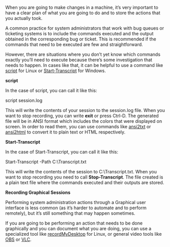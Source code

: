 
When you are going to make changes in a machine, it’s very important to have a clear plan of what you are going to do and to store the actions that you actually took.

A common practice for system administrators that work with bug queues or ticketing systems is to include the commands executed and the output obtained in the corresponding bug or ticket. This is recommended if the commands that need to be executed are few and straightforward.

However, there are situations where you don’t yet know which commands exactly you’ll need to execute because there’s some investigation that needs to happen. In cases like that, it can be helpful to use a command like [script](http://manpages.ubuntu.com/manpages/bionic/man1/script.1.html) for Linux or [Start-Transcript](https://docs.microsoft.com/en-us/powershell/module/microsoft.powershell.host/start-transcript?view=powershell-6) for Windows.

**script**

In the case of script, you can call it like this:

script session.log

This will write the contents of your session to the session.log file. When you want to stop recording, you can write **exit** or press Ctrl-D. The generated file will be in ANSI format which includes the colors that were displayed on screen. In order to read them, you can use commands like [ansi2txt](http://manpages.ubuntu.com/manpages/bionic/man1/ansi2txt.1.html) or [ansi2html](http://manpages.ubuntu.com/manpages/bionic/man1/ansi2html.1.html) to convert it to plain text or HTML respectively.

**Start-Transcript**

In the case of Start-Transcript, you can call it like this:

Start-Transcript -Path C:\Transcript.txt

This will write the contents of the session to C:\Transcript.txt. When you want to stop recording you need to call **Stop-Transcript**. The file created is a plain text file where the commands executed and their outputs are stored.

**Recording Graphical Sessions**

Performing system administration actions through a Graphical user interface is less common (as it’s harder to automate and to perform remotely), but it’s still something that may happen sometimes.

If you are going to be performing an action that needs to be done graphically and you can document what you are doing, you can use a specialized tool like [recordMyDesktop](http://recordmydesktop.sourceforge.net/about.php) for Linux, or general video tools like [OBS](https://obsproject.com/) or [VLC](https://www.videolan.org/vlc/index.html).
